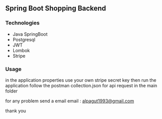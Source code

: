 ## Spring Boot Shopping Backend 

### Technologies 
- Java SpringBoot
- Postgresql
- JWT
- Lombok
- Stripe

### Usage

in the application properties use your own stripe secret key
then run the application
follow the postman collection.json for api request in the main folder

for any problem send a email
email : alpagut1993@gmail.com

thank you